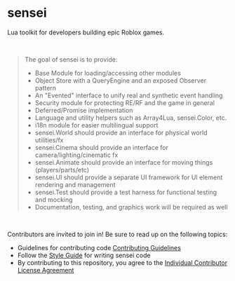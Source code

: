 # sensei
Lua toolkit for developers building epic Roblox games.

&nbsp;

> The goal of sensei is to provide:
> - Base Module for loading/accessing other modules
> - Object Store with a QueryEngine and an exposed Observer pattern
> - An "Evented" interface to unify real and synthetic event handling
> - Security module for protecting RE/RF and the game in general
> - Deferred/Promise implementation
> - Language and utility helpers such as Array4Lua, sensei.Color, etc.
> - i18n module for easier multilingual support
> - sensei.World should provide an interface for physical world utilities/fx
> - sensei.Cinema should provide an interface for camera/lighting/cinematic fx
> - sensei.Animate should provide an interface for moving things (players/parts/etc)
> - sensei.UI should provide a separate UI framework for UI element rendering and management
> - sensei.Test should provide a test harness for functional testing and mocking
> - Documentation, testing, and graphics work will be required as well

&nbsp;

Contributors are invited to join in!
Be sure to read up on the following topics:

* Guidelines for contributing code [Contributing Guidelines](CONTRIBUTING.md)
* Follow the [Style Guide](STYLE.md) for writing sensei code
* By contributing to this repository, you agree to the [Individual Contributor License Agreement](CLA.md)
